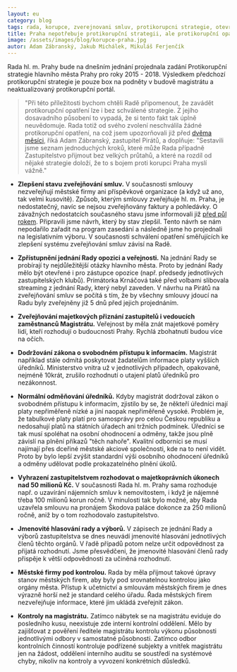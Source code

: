 ```yaml
---
layout: eu
category: blog
tags: rada, korupce, zverejnovani smluv, protikorupcni strategie, otevrenost
title: Praha nepotřebuje protikorupční strategii, ale protikorupční opatření
image: /assets/images/blog/korupce-praha.jpg
autor: Adam Zábranský, Jakub Michálek, Mikuláš Ferjenčík
---
```


Rada hl. m. Prahy bude na dnešním jednání projednala zadání Protikorupční strategie hlavního města Prahy pro roky 2015 - 2018. Výsledkem předchozí protikorupční strategie je pouze box na podněty v budově magistrátu a neaktualizovaný protikorupční portál.

> "Při této příležitosti bychom chtěli Radě připomenout, že zavádět protikorupční opatření lze i bez schválené strategie. Z jejího dosavadního působení to vypadá, že si tento fakt tak úplně neuvědomuje. Rada totiž od svého zvolení neschválila žádné protikorupční opatření, na což jsem upozorňovali již před [dvěma měsíci](http://praha.pirati.cz/100-dnu-rady.html), říká Adam Zábranský, zastupitel Pirátů, a doplňuje: "Sestavili jsme seznam jednoduchých kroků, které může Rada případně Zastupitelstvo přijmout bez velkých průtahů, a které na rozdíl od nějaké strategie doloží, že to s bojem proti korupci Praha myslí vážně."

- **Zlepšení stavu zveřejňování smluv.** V současnosti smlouvy nezveřejňují městské firmy ani příspěvkové organizace (a když už ano, tak velmi kusovitě). Způsob, kterým smlouvy zveřejňuje hl. m. Praha, je nedostatečný, navíc se nejsou zveřejňovány faktury a pohledávky. O závažných nedostatcích současného stavu jsme informovali již [před půl rokem](http://praha.pirati.cz/zverejnovani-smluv.html). Připravili jsme návrh, který by stav zlepšil. Tento návrh se nám nepodařilo zařadit na program zasedání a následně jsme ho projednali na legislativním výboru. V současnosti schválení opatření směřujících ke zlepšení systému zveřejňování smluv závisí na Radě.

- **Zpřístupnění jednání Rady opozici a veřejnosti.** Na jednání Rady se probírají ty nejdůležitější otázky hlavního města. Proto by jednání Rady mělo být otevřené i pro zástupce opozice (např. předsedy jednotlivých zastupitelských klubů). Primátorka Krnáčová také před volbami slibovala streaming z jednání Rady, který nebyl zaveden. V návrhu na Pirátů na zveřejňování smluv se počítá s tím, že by všechny smlouvy jdoucí na Radu byly zveřejněny již 5 dnů před jejich projednáním.

- **Zveřejňování majetkových přiznání zastupitelů i vedoucích zaměstnanců Magistrátu.** Veřejnost by měla znát majetkové poměry lidí, kteří rozhodují o budoucnosti Prahy. Rychlá zbohatnutí budou více na očích.

- **Dodržování zákona o svobodném přístupu k informacím.** Magistrát například stále odmítá poskytovat žadatelům informace platy vyšších úředníků. Ministerstvo vnitra už v jednotlivých případech, opakovaně, nejméně 10krát, zrušilo rozhodnutí o utajení platů úředníků pro nezákonnost.

- **Normální odměňování úředníků.** Kdyby magistrát dodržoval zákon o svobodném přístupu k informacím, zjistilo by se, že někteří úředníci mají platy nepřiměřeně nízké a jiní naopak nepřiměřeně vysoké. Problém je, že tabulkové platy platí pro samosprávy pro celou Českou republiku a nedosahují platů na státních úřadech ani tržních podmínek. Úředníci se tak musí spoléhat na osobní ohodnocení a odměny, takže jsou plně závislí na plnění příkazů "těch nahoře". Kvalitní odborníci se musí najímají přes dceřiné městské akciové společnosti, kde na to není vidět. Proto by bylo lepší zvýšit standardní výši osobního ohodnocení úředníků a odměny udělovat podle prokazatelného plnění úkolů.

- **Vyhrazení zastupitelstvem rozhodovat o majetkoprávních úkonech nad 50 milionů Kč.** V současnosti Rada hl. m. Prahy sama rozhoduje např. o uzavírání nájemních smluv k nemovitostem, i když je nájemné třeba 100 milionů korun ročně. V minulosti tak bylo možné, aby Rada uzavřela smlouvu na pronájem Škodova paláce dokonce za 250 milionů ročně, aniž by o tom rozhodovalo zastupitelstvo.

- **Jmenovité hlasování rady a výborů.** V zápisech ze jednání Rady a  výborů zastupitelstva se dnes neuvádí jmenovité hlasování jednotlivých členů těchto orgánů. V řadě případů potom nelze určit odpovědnost za přijatá rozhodnutí. Jsme přesvědčeni, že jmenovité hlasování členů rady přispěje k větší odpovědnosti za učiněná rozhodnutí.

- **Městské firmy pod kontrolou.** Rada by měla přijmout takové úpravy stanov městských firem, aby byly pod srovnatelnou kontrolou jako orgány města. Přístup k učetnictví a smlouvám městských firem je dnes výrazně horší než je standard celého úřadu. Řada městských firem nezveřejňuje informace, které jim ukládá zveřejnit zákon.

- **Kontroly na magistrátu.** Zatímco nábytek se na magistrátu eviduje do posledního kusu, neexistuje zde interní kontrolní oddělení. Mělo by zajišťovat z pověření ředitele magistrátu kontrolu výkonu působnosti jednotlivými odbory v samostatné působnosti. Zatímco odbor kontrolních činností kontroluje podřízené subjekty a vnitřek magistrátu jen na žádost, oddělení interního auditu se soustředí na systémové chyby, nikoliv na kontroly a vyvození konkrétních důsledků.